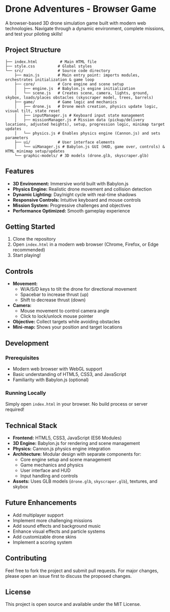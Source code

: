 # Drone Adventures - Browser Game

A browser-based 3D drone simulation game built with modern web technologies. Navigate through a dynamic environment, complete missions, and test your piloting skills!

## Project Structure

```
├── index.html          # Main HTML file
├── style.css          # Global styles
└── src/               # Source code directory
    ├── main.js        # Main entry point: imports modules, orchestrates initialization & game loop
    ├── core/          # Core engine and scene setup
    │   ├── engine.js  # Babylon.js engine initialization
    │   └── scene.js   # Creates scene, camera, lights, ground, skybox, loads/places obstacles (skyscraper model, trees, barrels)
    ├── game/          # Game logic and mechanics
    │   ├── drone.js   # Drone mesh creation, physics update logic, visual tilt, state reset
    │   ├── inputManager.js # Keyboard input state management
    │   ├── missionManager.js # Mission data (pickup/delivery locations, adjusted heights), setup, progression logic, minimap target updates
    │   └── physics.js # Enables physics engine (Cannon.js) and sets parameters
    ├── ui/            # User interface elements
    │   └── uiManager.js # Babylon.js GUI (HUD, game over, controls) & HTML minimap setup/updates
    └── graphic-models/ # 3D models (drone.glb, skyscraper.glb)
```

## Features

* **3D Environment:** Immersive world built with Babylon.js
* **Physics Engine:** Realistic drone movement and collision detection
* **Dynamic Lighting:** Day/night cycle with real-time shadows
* **Responsive Controls:** Intuitive keyboard and mouse controls
* **Mission System:** Progressive challenges and objectives
* **Performance Optimized:** Smooth gameplay experience

## Getting Started

1. Clone the repository
2. Open `index.html` in a modern web browser (Chrome, Firefox, or Edge recommended)
3. Start playing!

## Controls

* **Movement:** 
  * W/A/S/D keys to tilt the drone for directional movement
  * Spacebar to increase thrust (up)
  * Shift to decrease thrust (down)
* **Camera:** 
  * Mouse movement to control camera angle
  * Click to lock/unlock mouse pointer
* **Objective:** Collect targets while avoiding obstacles
* **Mini-map:** Shows your position and target locations

## Development

### Prerequisites
* Modern web browser with WebGL support
* Basic understanding of HTML5, CSS3, and JavaScript
* Familiarity with Babylon.js (optional)

### Running Locally
Simply open `index.html` in your browser. No build process or server required!

## Technical Stack

* **Frontend:** HTML5, CSS3, JavaScript (ES6 Modules)
* **3D Engine:** Babylon.js for rendering and scene management
* **Physics:** Cannon.js physics engine integration
* **Architecture:** Modular design with separate components for:
  * Core engine setup and scene management
  * Game mechanics and physics
  * User interface and HUD
  * Input handling and controls
* **Assets:** Uses GLB models (`drone.glb`, `skyscraper.glb`), textures, and skybox

## Future Enhancements

* Add multiplayer support
* Implement more challenging missions
* Add sound effects and background music
* Enhance visual effects and particle systems
* Add customizable drone skins
* Implement a scoring system

## Contributing

Feel free to fork the project and submit pull requests. For major changes, please open an issue first to discuss the proposed changes.

## License

This project is open source and available under the MIT License.
